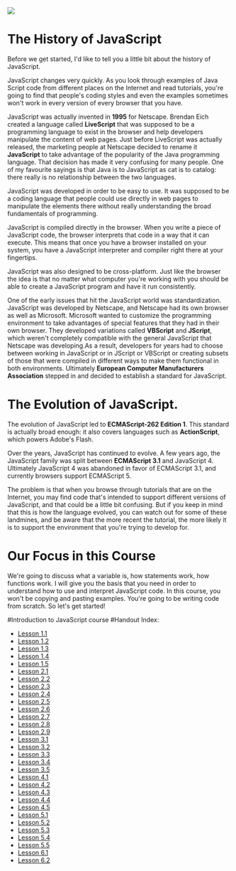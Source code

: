 ![](introduction-to-javascript_handouts/headings/introjs1.1.jpg)

# The History of JavaScript

Before we get started, I'd like to tell you a little bit about the history of JavaScript.

JavaScript changes very quickly. As you look through examples of Java Script code from different places on the Internet and read tutorials, you're going to find that people's coding styles and even the examples sometimes won't work in every version of every browser that you have.

JavaScript was actually invented in **1995** for Netscape. Brendan Eich created a language called **LiveScript** that was supposed to be a programming language to exist in the browser and help developers manipulate the content of web pages. Just before LiveScript was actually released, the marketing people at Netscape decided to rename it **JavaScript** to take advantage of the popularity of the Java programming language. That decision has made it very confusing for many people. One of my favourite sayings is that Java is to JavaScript as cat is to catalog: there really is no relationship between the two languages.

JavaScript was developed in order to be easy to use. It was supposed to be a coding language that people could use directly in web pages to manipulate the elements there without really understanding the broad fundamentals of programming.

JavaScript is compiled directly in the browser. When you write a piece of JavaScript code, the browser interprets that code in a way that it can execute. This means that once you have a browser installed on your system, you have a JavaScript interpreter and compiler right there at your fingertips.

JavaScript was also designed to be cross-platform. Just like the browser the idea is that no matter what computer you're working with you should be able to create a JavaScript program and have it run consistently.

One of the early issues that hit the JavaScript world was standardization. JavaScript was developed by Netscape, and Netscape had its own browser as well as Microsoft. Microsoft wanted to customize the programming environment to take advantages of special features that they had in their own browser. They developed variations called **VBScript** and **JScript**, which weren't completely compatible with the general JavaScript that Netscape was developing.As a result, developers for years had to choose between working in JavaScript or in JScript or VBScript or creating subsets of those that were compiled in different ways to make them functional in both environments. Ultimately **European Computer Manufacturers Association** stepped in and decided to establish a standard for JavaScript.

# The Evolution of JavaScript.

The evolution of JavaScript led to **ECMAScript-262 Edition 1**. This standard is actually broad enough: it also covers languages such as **ActionScript**, which powers Adobe's Flash.

Over the years, JavaScript has continued to evolve. A few years ago, the JavaScript family was split between **ECMAScript 3.1** and JavaScript 4. Ultimately JavaScript 4 was abandoned in favor of ECMAScript 3.1, and currently browsers support ECMAScript 5.

The problem is that when you browse through tutorials that are on the Internet, you may find code that's intended to support different versions of JavaScript, and that could be a little bit confusing. But if you keep in mind that this is how the language evolved, you can watch out for some of these landmines, and be aware that the more recent the tutorial, the more likely it is to support the environment that you're trying to develop for.

# Our Focus in this Course

We're going to discuss what a variable is, how statements work, how functions work. I will give you the basis that you need in order to understand how to use and interpret JavaScript code. In this course, you won't be copying and pasting examples. You're going to be writing code from scratch. So let's get started!




#Introduction to JavaScript course
#Handout Index:

* [Lesson 1.1](Introduction_to_JavaScript_handouts/lesson1.1.md)
* [Lesson 1.2](Introduction_to_JavaScript_handouts/lesson1.2.md)
* [Lesson 1.3](Introduction_to_JavaScript_handouts/lesson1.3.md)
* [Lesson 1.4](Introduction_to_JavaScript_handouts/lesson1.4.md)
* [Lesson 1.5](Introduction_to_JavaScript_handouts/lesson1.5.md)
* [Lesson 2.1](Introduction_to_JavaScript_handouts/lesson2.1.md)
* [Lesson 2.2](Introduction_to_JavaScript_handouts/lesson2.2.md)
* [Lesson 2.3](Introduction_to_JavaScript_handouts/lesson2.3.md)
* [Lesson 2.4](Introduction_to_JavaScript_handouts/lesson2.4.md)
* [Lesson 2.5](Introduction_to_JavaScript_handouts/lesson2.5.md)
* [Lesson 2.6](Introduction_to_JavaScript_handouts/lesson2.6.md)
* [Lesson 2.7](Introduction_to_JavaScript_handouts/lesson2.7.md)
* [Lesson 2.8](Introduction_to_JavaScript_handouts/lesson2.8.md)
* [Lesson 2.9](Introduction_to_JavaScript_handouts/lesson2.9.md)
* [Lesson 3.1](Introduction_to_JavaScript_handouts/lesson3.1.md)
* [Lesson 3.2](Introduction_to_JavaScript_handouts/lesson3.2.md)
* [Lesson 3.3](Introduction_to_JavaScript_handouts/lesson3.3.md)
* [Lesson 3.4](Introduction_to_JavaScript_handouts/lesson3.4.md)
* [Lesson 3.5](Introduction_to_JavaScript_handouts/lesson3.5.md)
* [Lesson 4.1](Introduction_to_JavaScript_handouts/lesson4.1.md)
* [Lesson 4.2](Introduction_to_JavaScript_handouts/lesson4.2.md)
* [Lesson 4.3](Introduction_to_JavaScript_handouts/lesson4.3.md)
* [Lesson 4.4](Introduction_to_JavaScript_handouts/lesson4.4.md)
* [Lesson 4.5](Introduction_to_JavaScript_handouts/lesson4.5.md)
* [Lesson 5.1](Introduction_to_JavaScript_handouts/lesson5.1.md)
* [Lesson 5.2](Introduction_to_JavaScript_handouts/lesson5.2.md)
* [Lesson 5.3](Introduction_to_JavaScript_handouts/lesson5.3.md)
* [Lesson 5.4](Introduction_to_JavaScript_handouts/lesson5.4.md)
* [Lesson 5.5](Introduction_to_JavaScript_handouts/lesson5.5.md)
* [Lesson 6.1](Introduction_to_JavaScript_handouts/lesson6.1.md)
* [Lesson 6.2](Introduction_to_JavaScript_handouts/lesson6.2.md)


